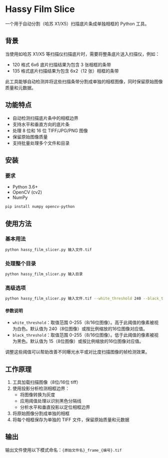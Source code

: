 # Hassy Film Slice

一个用于自动分割（哈苏 X1/X5）扫描底片条成单独相框的 Python 工具。

## 背景

当使用如哈苏 X1/X5 等扫描仪扫描底片时，需要将整条底片送入扫描仪，例如：
- 120 格式 6x6 底片扫描结果为包含 3 张相框的条带
- 135 格式底片扫描结果为包含 6x2（12 张）相框的条带

此工具能够自动检测并将这些扫描条带分割成单独的相框图像，同时保留原始图像质量和元数据。

## 功能特点

- 自动检测扫描底片条中的相框边界
- 支持水平和垂直方向的底片条
- 处理 8 位和 16 位 TIFF/JPG/PNG 图像
- 保留原始图像质量
- 支持批量处理多个文件和目录

## 安装

### 要求

- Python 3.6+
- OpenCV (cv2)
- NumPy

```bash
pip install numpy opencv-python
```

## 使用方法

### 基本用法

```bash
python hassy_film_slicer.py 输入文件.tif
```

### 处理整个目录

```bash
python hassy_film_slicer.py 输入目录
```

### 高级选项

```bash
python hassy_film_slicer.py 输入文件.tif --white_threshold 240 --black_threshold 15
```

#### 参数说明

- `white_threshold`：取值范围 0-255（8/16位图像）。高于此阈值的像素被视为白色。默认值为 240（8位图像）或按比例缩放的16位图像对应值。
- `black_threshold`：取值范围 0-255（8/16位图像）。低于此阈值的像素被视为黑色。默认值为 15（8位图像）或按比例缩放的16位图像对应值。

调整这些阈值可以帮助改善不同曝光水平或对比度扫描图像的帧检测效果。

## 工作原理

1. 工具加载扫描图像（8位/16位 tiff）
2. 使用投影分析检测相框边界：
   - 将图像转换为灰度
   - 应用阈值处理以识别黑色分隔线
   - 分析水平和垂直投影以定位相框边界
3. 将原始图像分割成单独的相框
4. 将每个相框保存为单独的 TIFF 文件，保留原始质量和元数据

## 输出

输出文件使用以下模式命名：`{原始文件名}_frame_{编号}.tif` 